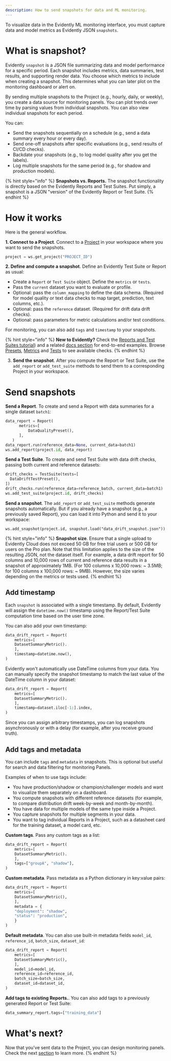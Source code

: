 ```yaml
---
description: How to send snapshots for data and ML monitoring.
---   
```


To visualize data in the Evidently ML monitoring interface, you must capture data and model metrics as Evidently JSON `snapshots`. 

# What is snapshot?

Evidently `snapshot` is a JSON file summarizing data and model performance for a specific period. Each snapshot includes metrics, data summaries, test results, and supporting render data. You choose which metrics to include when creating a snapshot. This determines what you can later plot on the monitoring dashboard or alert on. 

By sending multiple snapshots to the Project (e.g., hourly, daily, or weekly), you create a data source for monitoring panels. You can plot trends over time by parsing values from individual snapshots. You can also view individual snapshots for each period.

You can:
* Send the snapshots sequentially on a schedule (e.g., send a data summary every hour or every day).
* Send one-off snapshots after specific evaluations (e.g., send results of CI/CD checks).
* Backdate your snapshots (e.g., to log model quality after you get the labels).
* Log multiple snapshots for the same period (e.g., for shadow and production models).

{% hint style="info" %}
**Snapshots vs. Reports.** The snapshot functionality is directly based on the Evidently Reports and Test Suites. Put simply, a snapshot is a JSON "version" of the Evidently Report or Test Suite. 
{% endhint %}

# How it works

Here is the general workflow.

**1. Connect to a Project**. Connect to a [Project](add_project.md) in your workspace where you want to send the snapshots.

```python
project = ws.get_project("PROJECT_ID")
```

**2. Define and compute a snapshot**. Define an Evidently Test Suite or Report as usual:
* Create a `Report` or `Test Suite` object. Define the `metrics` or `tests`.
* Pass the `current` dataset you want to evaluate or profile.
* Optional: pass the `column_mapping` to define the data schema. (Required for model quality or text data checks to map target, prediction, text columns, etc.).
* Optional: pass the `reference` dataset. (Required for drift data drift checks).
* Optional: pass parameters for metric calculations and/or test conditions.

For monitoring, you can also add `tags` and `timestamp` to your snapshots. 

{% hint style="info" %}
**New to Evidently?** Check the [Reports and Test Suites tutorial](../get-started/tutorial.md)) and a related [docs section](../tests-and-reports/) for end-to-end examples.  Browse [Presets](../presets/all-presets.md), [Metrics](../reference/all-metrics.md) and [Tests](../reference/all-tests.md) to see available checks.
{% endhint %}

3. **Send the snapshot**. After you compute the Report or Test Suite, use the `add_report` or `add_test_suite` methods to send them to a corresponding Project in your workspace.

# Send snapshots

**Send a Report**. To create and send a Report with data summaries for a single dataset `batch1`:

```python
data_report = Report(
      metrics=[
          DataQualityPreset(),
      ],
   )
data_report.run(reference_data=None, current_data=batch1)
ws.add_report(project.id, data_report)
```

**Send a Test Suite**. To create and send Test Suite with data drift checks, passing both current and reference datasets:

```python
drift_checks = TestSuite(tests=[
  DataDriftTestPreset(),
])
drift_checks.run(reference_data=reference_batch, current_data=batch1)
ws.add_test_suite(project.id, drift_checks)
```

**Send a snapshot**. The `add_report` or `add_test_suite` methods generate snapshots automatically. But if you already have a snapshot (e.g., a previously saved Report), you can load it into Python and send it to your workspace:

```
ws.add_snapshot(project.id, snapshot.load("data_drift_snapshot.json"))
```

{% hint style="info" %}
**Snapshot size**. Ensure that a single upload to Evidently Cloud does not exceed 50 GB for free trial users or 500 GB for users on the Pro plan. Note that this limitation applies to the size of the resulting JSON, not the dataset itself. For example, a data drift report for 50 columns and 10,000 rows of current and reference data results in a snapshot of approximately 1MB. (For 100 columns x 10,000 rows: ~ 3.5MB; for 100 columns x 100,000 rows: ~ 9MB). However, the size varies depending on the metrics or tests used.
{% endhint %}

## Add timestamp

Each `snapshot` is associated with a single timestamp. By default, Evidently will assign the `datetime.now()` timestamp using the Report/Test Suite computation time based on the user time zone.

You can also add your own timestamp: 

```python
data_drift_report = Report(
	metrics=[
	DatasetSummaryMetric().
	],
	timestamp=datetime.now(),
)
```

Evidently won't automatically use DateTime columns from your data. You can manually specify the snapshot timestamp to match the last value of the DateTime column in your dataset:

```python
data_drift_report = Report(
	metrics=[
	DatasetSummaryMetric().
	],
	timestamp=dataset.iloc[-1:].index,
)
```

Since you can assign arbitrary timestamps, you can log snapshots asynchronously or with a delay (for example, after you receive ground truth).

## Add tags and metadata

You can include `tags` and `metadata` in snapshots. This is optional but useful for search and data filtering for monitoring Panels.

Examples of when to use tags include:
* You have production/shadow or champion/challenger models and want to visualize them separately on a dashboard.
* You compute snapshots with different reference datasets (for example, to compare distribution drift week-by-week and month-by-month).
* You have data for multiple models of the same type inside a Project.
* You capture snapshots for multiple segments in your data.
* You want to tag individual Reports in a Project, such as a datasheet card for the training dataset, a model card, etc.

**Custom tags**. Pass any custom tags as a list: 

```python
data_drift_report = Report(
	metrics=[
	DatasetSummaryMetric().
	],
	tags=["groupA", "shadow"],
)
```

**Custom metadata**. Pass metadata as a Python dictionary in key:value pairs:

```python
data_drift_report = Report(
	metrics=[
	DatasetSummaryMetric(),
	],
	metadata = {
	"deployment": "shadow",
	"status": "production",
	}
)
```

**Default metadata**. You can also use built-in metadata fields `model_id`, `reference_id`, `batch_size`, `dataset_id`:

```python
data_drift_report = Report(
	metrics=[
	DatasetSummaryMetric(),
	],
	model_id=model_id,
	reference_id=reference_id,
	batch_size=batch_size,
	dataset_id=dataset_id,
)
```

**Add tags to existing Reports.**. You can also add tags to a previously generated Report or Test Suite:

```python
data_summary_report.tags=["training_data"]
```

# What's next?

Now that you've sent data to the Project, you can design monitoring panels. Check the next [section](design_dashboard.md.md) to learn more.
{% endhint %}


